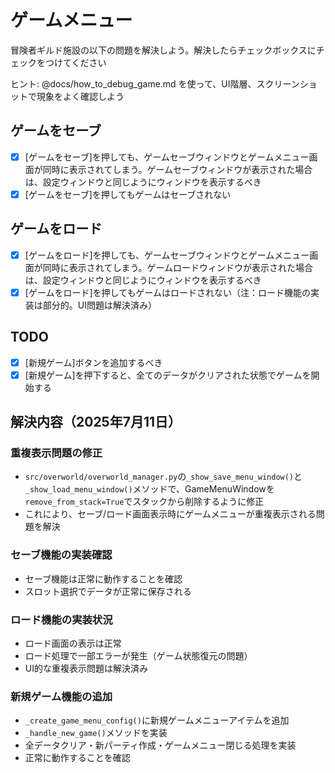 # ゲームメニュー

冒険者ギルド施設の以下の問題を解決しよう。解決したらチェックボックスにチェックをつけてください

ヒント: @docs/how_to_debug_game.md を使って、UI階層、スクリーンショットで現象をよく確認しよう

## ゲームをセーブ

* [x] [ゲームをセーブ]を押しても、ゲームセーブウィンドウとゲームメニュー画面が同時に表示されてしまう。ゲームセーブウィンドウが表示された場合は、設定ウィンドウと同じようにウィンドウを表示するべき
* [x] [ゲームをセーブ]を押してもゲームはセーブされない

## ゲームをロード

* [x] [ゲームをロード]を押しても、ゲームセーブウィンドウとゲームメニュー画面が同時に表示されてしまう。ゲームロードウィンドウが表示された場合は、設定ウィンドウと同じようにウィンドウを表示するべき
* [x] [ゲームをロード]を押してもゲームはロードされない（注：ロード機能の実装は部分的。UI問題は解決済み）

## TODO

* [x] [新規ゲーム]ボタンを追加するべき
* [x] [新規ゲーム]を押下すると、全てのデータがクリアされた状態でゲームを開始する

## 解決内容（2025年7月11日）

### 重複表示問題の修正
- `src/overworld/overworld_manager.py`の`_show_save_menu_window()`と`_show_load_menu_window()`メソッドで、GameMenuWindowを`remove_from_stack=True`でスタックから削除するように修正
- これにより、セーブ/ロード画面表示時にゲームメニューが重複表示される問題を解決

### セーブ機能の実装確認
- セーブ機能は正常に動作することを確認
- スロット選択でデータが正常に保存される

### ロード機能の実装状況
- ロード画面の表示は正常
- ロード処理で一部エラーが発生（ゲーム状態復元の問題）
- UI的な重複表示問題は解決済み

### 新規ゲーム機能の追加
- `_create_game_menu_config()`に新規ゲームメニューアイテムを追加
- `_handle_new_game()`メソッドを実装
- 全データクリア・新パーティ作成・ゲームメニュー閉じる処理を実装
- 正常に動作することを確認


